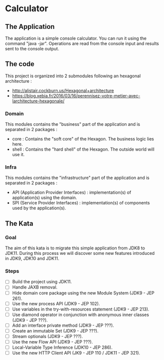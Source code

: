 # Calculator


## The Application

The application is a simple console calculator.
You can run it using the command "java -jar".
Operations are read from the console input and results sent to the console output.

## The code

This project is organized into 2 submodules following an hexagonal architecture :

- http://alistair.cockburn.us/Hexagonal+architecture
- https://blog.xebia.fr/2016/03/16/perennisez-votre-metier-avec-larchitecture-hexagonale/

### Domain

This modules contains the "business" part of the application and is separated in 2 packages :

- core : Contains the "soft core" of the Hexagon. The business logic lies here.
- shell : Contains the "hard shell" of the Hexagon. The outside world will use it.

### Infra

This modules contains the "infrastructure" part of the application and is separated in 2 packages :

- API (Application Provider Interfaces) : implementation(s) of application(s) using the domain.
- SPI (Service Provider Interfaces) : implementation(s) of components used by the application(s).

## The Kata

### Goal

The aim of this kata is to migrate this simple application from JDK8 to JDK11.
During this process we will discover some new features introduced in JDK9, JDK10 and JDK11.

### Steps

- [ ] Build the project using JDK11.
- [ ] Handle JAXB removal.
- [ ] Hide domain core package using the new Module System (JDK9 - JEP 261).
- [ ] Use the new process API (JDK9 - JEP 102).
- [ ] Use variables in the try-with-resources statement (JDK9 - JEP 213).
- [ ] Use diamond operator in conjunction with anonymous inner classes (JDK9 - JEP ???).
- [ ] Add an interface private method (JDK9 - JEP ???).
- [ ] Create an immutable Set (JDK9 - JEP ???).
- [ ] Stream optionals (JDK9 - JEP ???).
- [ ] Use the new Flow API (JDK9 - JEP ???).
- [ ] Local-Variable Type Inference (JDK10 - JEP 286).
- [ ] Use the new HTTP Client API (JK9 - JEP 110 / JDK11 - JEP 321).
